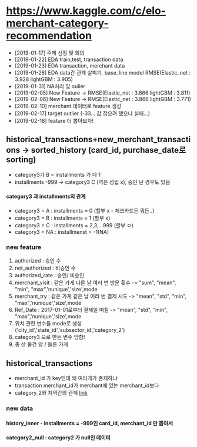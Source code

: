 # https://www.kaggle.com/c/elo-merchant-category-recommendation

- [2019-01-17] 주제 선정 및 회의
- [2019-01-22] [EDA](https://github.com/miniii222/kaggle/tree/master/Elo_Merchant_Category_Recommendation/eda) train,test, transaction data
- [2019-01-23] EDA transaction, merchant data
- [2019-01-28] EDA data간 관계 살피기. base_line model RMSE(Elastic_net : 3.928 lightGBM : 3.905)
- [2019-01-31] NA처리 및 oulier
- [2019-02-05] New Feature -> RMSE(Elastic_net : 3.866 lightGBM : 3.811)
- [2019-02-06] New Feature -> RMSE(Elastic_net : 3.866 lightGBM : 3.771)
- [2019-02-10] merchant 데이터로 feature 생성
- [2019-02-17] target outlier (-33... 값 잡으려 했으나 실패...)
- [2019-02-18] feature 더 뽑아보자!



## historical_transactions+new_merchant_transactions -> sorted_history (card_id, purchase_date로 sorting)
- category3가 B = installments 가 다 1
- installments -999 -> category3 C (역은 성립 x), 승인 난 경우도 있음
#### category3 과 installments의 관계
- category3 = A : installments = 0 (할부 x - 체크카드든 뭐든..)
- category3 = B : installments = 1 (할부 x)
- category3 = C : installments = 2,3,...999 (할부 ㅇ)
- category3 = NA : installmenst = -1(NA)

### new feature
1. authorized : 승인 수
2. not_authorized : 비승인 수
3. authorized_rate : 승인/ 비승인
4. merchant_visit : 같은 가게 다른 날 여러 번 방문 횟수 -> "sum", "mean", "min", "max",'nunique','size',mode
5. merchant_try : 같은 가게 같은 날 여러 번 결제 시도 ->  "mean", "std", "min", "max",'nunique','size',mode
6. Ref_Date : 2017-01-01로부터 결제일 며칠 -> "mean", "std", "min", "max",'nunique','size',mode
7. 위치 관련 변수들 mode로 생성 ('city_id','state_id','subsector_id','category_2')
8. category3 으로 만든 변수 망함!
9. 총 산 물건 양 / 들른 가게 

## historical_transactions
- merchant_id 가 key인데 왜 여러개가 존재하냐 
- transaction merchant_id가 merchant에 있는 merchant_id보다 
- category_2와 지역간의 관계 [link](https://www.kaggle.com/c/elo-merchant-category-recommendation/discussion/76579)
### new data
#### history_inner - installments = -999인 card_id, merchant_id 만 뽑아서 
#### category2_null : category2 가 null인 데이터

